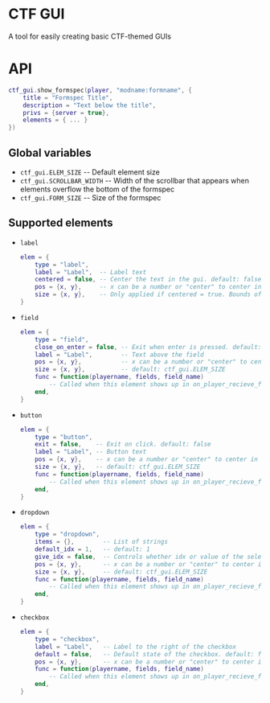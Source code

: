 # CTF GUI

A tool for easily creating basic CTF-themed GUIs

# API

```lua
ctf_gui.show_formspec(player, "modname:formname", {
	title = "Formspec Title",
	description = "Text below the title",
	privs = {server = true},
	elements = { ... }
})
```

## Global variables

* `ctf_gui.ELEM_SIZE`       -- Default element size
* `ctf_gui.SCROLLBAR_WIDTH` -- Width of the scrollbar that appears when elements overflow the bottom of the formspec
* `ctf_gui.FORM_SIZE`       -- Size of the formspec

## Supported elements

* `label`
	```lua
	elem = {
		type = "label",
		label = "Label",  -- Label text
		centered = false, -- Center the text in the gui. default: false
		pos = {x, y},     -- x can be a number or "center" to center in the formspec
		size = {x, y},    -- Only applied if centered = true. Bounds of the area the label is centered in. default: ctf_gui.ELEM_SIZE
	}
	```
* `field`
	```lua
	elem = {
		type = "field",
		close_on_enter = false, -- Exit when enter is pressed. default: false
		label = "Label",        -- Text above the field
		pos = {x, y},           -- x can be a number or "center" to center in the formspec
		size = {x, y},          -- default: ctf_gui.ELEM_SIZE
		func = function(playername, fields, field_name)
			-- Called when this element shows up in on_player_recieve_fields
		end,
	}
	```
* `button`
	```lua
	elem = {
		type = "button",
		exit = false,    -- Exit on click. default: false
		label = "Label", -- Button text
		pos = {x, y},    -- x can be a number or "center" to center in the formspec
		size = {x, y},   -- default: ctf_gui.ELEM_SIZE
		func = function(playername, fields, field_name)
			-- Called when this element shows up in on_player_recieve_fields
		end,
	}
	```
* `dropdown`
	```lua
	elem = {
		type = "dropdown",
		items = {},        -- List of strings
		default_idx = 1,   -- default: 1
		give_idx = false,  -- Controls whether idx or value of the selected string is passed to fields. default: false
		pos = {x, y},      -- x can be a number or "center" to center in the formspec
		size = {x, y},     -- default: ctf_gui.ELEM_SIZE
		func = function(playername, fields, field_name)
			-- Called when this element shows up in on_player_recieve_fields
		end,
	}
	```
* `checkbox`
	```lua
	elem = {
		type = "checkbox",
		label = "Label",   -- Label to the right of the checkbox
		default = false,   -- Default state of the checkbox. default: false
		pos = {x, y},      -- x can be a number or "center" to center in the formspec
		func = function(playername, fields, field_name)
			-- Called when this element shows up in on_player_recieve_fields
		end,
	}

